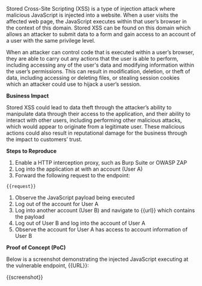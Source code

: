 Stored Cross-Site Scripting (XSS) is a type of injection attack where malicious JavaScript is injected into a website. When a user visits the affected web page, the JavaScript executes within that user’s browser in the context of this domain. Stored XSS can be found on this domain which allows an attacker to submit data to a form and gain access to an account of a user with the same privilege level.

When an attacker can control code that is executed within a user’s browser, they are able to carry out any actions that the user is able to perform, including accessing any of the user's data and modifying information within the user’s permissions. This can result in modification, deletion, or theft of data, including accessing or deleting files, or stealing session cookies which an attacker could use to hijack a user’s session.
  
**Business Impact**

Stored XSS could lead to data theft through the attacker’s ability to manipulate data through their access to the application, and their ability to interact with other users, including performing other malicious attacks, which would appear to originate from a legitimate user. These malicious actions could also result in reputational damage for the business through the impact to customers’ trust.

**Steps to Reproduce**

1. Enable a HTTP interception proxy, such as Burp Suite or OWASP ZAP
1. Log into the application at with an account (User A)
1. Forward the following request to the endpoint:

```HTTP
{{request}}
```

1. Observe the JavaScript payload being executed
1. Log out of the account for User A
1. Log into another account (User B) and navigate to {{url}} which contains the payload
1. Log out of User B and log into the account of User A
1. Observe the account for User A has access to account information of User B

**Proof of Concept (PoC)**

Below is a screenshot demonstrating the injected JavaScript executing at the vulnerable endpoint, {{URL}}:

{{screenshot}}
